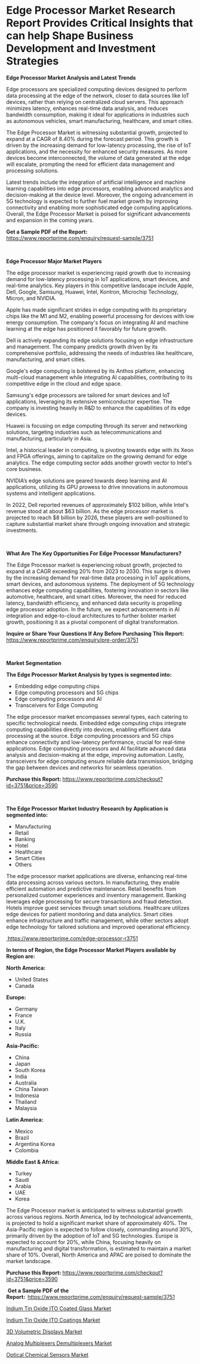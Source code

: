 <p><h1>Edge Processor Market Research Report Provides Critical Insights that can help Shape Business Development and Investment Strategies</h1></p><p><strong>Edge Processor Market Analysis and Latest Trends</strong></p>
<p><p>Edge processors are specialized computing devices designed to perform data processing at the edge of the network, closer to data sources like IoT devices, rather than relying on centralized cloud servers. This approach minimizes latency, enhances real-time data analysis, and reduces bandwidth consumption, making it ideal for applications in industries such as autonomous vehicles, smart manufacturing, healthcare, and smart cities.</p><p>The Edge Processor Market is witnessing substantial growth, projected to expand at a CAGR of 8.40% during the forecast period. This growth is driven by the increasing demand for low-latency processing, the rise of IoT applications, and the necessity for enhanced security measures. As more devices become interconnected, the volume of data generated at the edge will escalate, prompting the need for efficient data management and processing solutions.</p><p>Latest trends include the integration of artificial intelligence and machine learning capabilities into edge processors, enabling advanced analytics and decision-making at the device level. Moreover, the ongoing advancement in 5G technology is expected to further fuel market growth by improving connectivity and enabling more sophisticated edge computing applications. Overall, the Edge Processor Market is poised for significant advancements and expansion in the coming years.</p></p>
<p><strong>Get a Sample PDF of the Report:&nbsp;</strong> <a href="https://www.reportprime.com/enquiry/request-sample/3751?utm_campaign=1169&utm_medium=2&utm_source=Github&utm_content=ia&utm_term=18032025&utm_id=edge-processor">https://www.reportprime.com/enquiry/request-sample/3751</a></p>
<p>&nbsp;</p>
<p><strong>Edge Processor Major Market Players</strong></p>
<p><p>The edge processor market is experiencing rapid growth due to increasing demand for low-latency processing in IoT applications, smart devices, and real-time analytics. Key players in this competitive landscape include Apple, Dell, Google, Samsung, Huawei, Intel, Kontron, Microchip Technology, Micron, and NVIDIA.</p><p>Apple has made significant strides in edge computing with its proprietary chips like the M1 and M2, enabling powerful processing for devices with low energy consumption. The company's focus on integrating AI and machine learning at the edge has positioned it favorably for future growth.</p><p>Dell is actively expanding its edge solutions focusing on edge infrastructure and management. The company predicts growth driven by its comprehensive portfolio, addressing the needs of industries like healthcare, manufacturing, and smart cities.</p><p>Google's edge computing is bolstered by its Anthos platform, enhancing multi-cloud management while integrating AI capabilities, contributing to its competitive edge in the cloud and edge space.</p><p>Samsung's edge processors are tailored for smart devices and IoT applications, leveraging its extensive semiconductor expertise. The company is investing heavily in R&D to enhance the capabilities of its edge devices.</p><p>Huawei is focusing on edge computing through its server and networking solutions, targeting industries such as telecommunications and manufacturing, particularly in Asia.</p><p>Intel, a historical leader in computing, is pivoting towards edge with its Xeon and FPGA offerings, aiming to capitalize on the growing demand for edge analytics. The edge computing sector adds another growth vector to Intel's core business.</p><p>NVIDIA’s edge solutions are geared towards deep learning and AI applications, utilizing its GPU prowess to drive innovations in autonomous systems and intelligent applications.</p><p>In 2022, Dell reported revenues of approximately $102 billion, while Intel's revenue stood at about $63 billion. As the edge processor market is projected to reach $8 billion by 2026, these players are well-positioned to capture substantial market share through ongoing innovation and strategic investments.</p></p>
<p>&nbsp;</p>
<p><strong>What Are The Key Opportunities For Edge Processor Manufacturers?</strong></p>
<p><p>The Edge Processor market is experiencing robust growth, projected to expand at a CAGR exceeding 20% from 2023 to 2030. This surge is driven by the increasing demand for real-time data processing in IoT applications, smart devices, and autonomous systems. The deployment of 5G technology enhances edge computing capabilities, fostering innovation in sectors like automotive, healthcare, and smart cities. Moreover, the need for reduced latency, bandwidth efficiency, and enhanced data security is propelling edge processor adoption. In the future, we expect advancements in AI integration and edge-to-cloud architectures to further bolster market growth, positioning it as a pivotal component of digital transformation.</p></p>
<p><strong>Inquire or Share Your Questions If Any Before Purchasing This Report:</strong> <a href="https://www.reportprime.com/enquiry/pre-order/3751?utm_campaign=1169&utm_medium=2&utm_source=Github&utm_content=ia&utm_term=18032025&utm_id=edge-processor">https://www.reportprime.com/enquiry/pre-order/3751</a></p>
<p>&nbsp;</p>
<p><strong>Market Segmentation</strong></p>
<p><strong>The Edge Processor Market Analysis by types is segmented into:</strong></p>
<p><ul><li>Embedding edge computing chips</li><li>Edge computing processors and 5G chips</li><li>Edge computing processors and AI</li><li>Transceivers for Edge Computing</li></ul></p>
<p><p>The edge processor market encompasses several types, each catering to specific technological needs. Embedded edge computing chips integrate computing capabilities directly into devices, enabling efficient data processing at the source. Edge computing processors and 5G chips enhance connectivity and low-latency performance, crucial for real-time applications. Edge computing processors and AI facilitate advanced data analysis and decision-making at the edge, improving automation. Lastly, transceivers for edge computing ensure reliable data transmission, bridging the gap between devices and networks for seamless operation.</p></p>
<p><strong>Purchase this Report:&nbsp;</strong><a href="https://www.reportprime.com/checkout?id=3751&price=3590&utm_campaign=1169&utm_medium=2&utm_source=Github&utm_content=ia&utm_term=18032025&utm_id=edge-processor">https://www.reportprime.com/checkout?id=3751&price=3590</a></p>
<p>&nbsp;</p>
<p><strong>The Edge Processor Market Industry Research by Application is segmented into:</strong></p>
<p><ul><li>Manufacturing</li><li>Retail</li><li>Banking</li><li>Hotel</li><li>Healthcare</li><li>Smart Cities</li><li>Others</li></ul></p>
<p><p>The edge processor market applications are diverse, enhancing real-time data processing across various sectors. In manufacturing, they enable efficient automation and predictive maintenance. Retail benefits from personalized customer experiences and inventory management. Banking leverages edge processing for secure transactions and fraud detection. Hotels improve guest services through smart solutions. Healthcare utilizes edge devices for patient monitoring and data analytics. Smart cities enhance infrastructure and traffic management, while other sectors adopt edge technology for tailored solutions and improved operational efficiency.</p></p>
<p><a href="https://www.reportprime.com/edge-processor-r3751?utm_campaign=1169&utm_medium=2&utm_source=Github&utm_content=ia&utm_term=18032025&utm_id=edge-processor">&nbsp;https://www.reportprime.com/edge-processor-r3751</a></p>
<p><strong>In terms of Region, the Edge Processor Market Players available by Region are:</strong></p>
<p>
    <p> <strong> North America: </strong>
        <ul>
            <li>United States</li>
            <li>Canada</li>
        </ul>
        </p> 
    <p> <strong> Europe: </strong>
        <ul>
            <li>Germany</li>
            <li>France</li>
            <li>U.K.</li>
            <li>Italy</li>
            <li>Russia</li>
        </ul>
        </p> 
    <p> <strong> Asia-Pacific: </strong>
        <ul>
            <li>China</li>
            <li>Japan</li>
            <li>South Korea</li>
            <li>India</li>
            <li>Australia</li>
            <li>China Taiwan</li>
            <li>Indonesia</li>
            <li>Thailand</li>
            <li>Malaysia</li>
        </ul>
        </p> 
    <p> <strong> Latin America: </strong>
        <ul>
            <li>Mexico</li>
            <li>Brazil</li>
            <li>Argentina Korea</li>
            <li>Colombia</li>
        </ul>
        </p> 
    <p> <strong> Middle East & Africa: </strong>
        <ul>
            <li>Turkey</li>
            <li>Saudi</li>
            <li>Arabia</li>
            <li>UAE</li>
            <li>Korea</li>
        </ul>
    </p>
    </p>
<p><p>The Edge Processor market is anticipated to witness substantial growth across various regions. North America, led by technological advancements, is projected to hold a significant market share of approximately 40%. The Asia-Pacific region is expected to follow closely, commanding around 30%, primarily driven by the adoption of IoT and 5G technologies. Europe is expected to account for 20%, while China, focusing heavily on manufacturing and digital transformation, is estimated to maintain a market share of 10%. Overall, North America and APAC are poised to dominate the market landscape.</p></p>
<p><strong>Purchase this Report: </strong><a href="https://www.reportprime.com/checkout?id=3751&price=3590&utm_campaign=1169&utm_medium=2&utm_source=Github&utm_content=ia&utm_term=18032025&utm_id=edge-processor">https://www.reportprime.com/checkout?id=3751&price=3590</a></p>
<p>&nbsp;<strong>Get a Sample PDF of the Report:&nbsp;&nbsp;</strong><a href="https://www.reportprime.com/enquiry/request-sample/3751?utm_campaign=1169&utm_medium=2&utm_source=Github&utm_content=ia&utm_term=18032025&utm_id=edge-processor">https://www.reportprime.com/enquiry/request-sample/3751</a></p>
<p><strong></strong></p>
<p><p><a href="https://github.com/mokeleveisel/Market-Research-Report-List-1/blob/main/indium-tin-oxide-ito-coated-glass-market.md?utm_campaign=1169&utm_medium=2&utm_source=Github&utm_content=ia&utm_term=18032025&utm_id=edge-processor">Indium Tin Oxide ITO Coated Glass Market</a></p><p><a href="https://github.com/adelanwkadua/Market-Research-Report-List-1/blob/main/indium-tin-oxide-ito-coatings-market.md?utm_campaign=1169&utm_medium=2&utm_source=Github&utm_content=ia&utm_term=18032025&utm_id=edge-processor">Indium Tin Oxide ITO Coatings Market</a></p><p><a href="https://github.com/leijavaagexo/Market-Research-Report-List-1/blob/main/3d-volumetric-displays-market.md?utm_campaign=1169&utm_medium=2&utm_source=Github&utm_content=ia&utm_term=18032025&utm_id=edge-processor">3D Volumetric Displays Market</a></p><p><a href="https://github.com/abidomamen/Market-Research-Report-List-1/blob/main/analog-multiplexers-demultiplexers-market.md?utm_campaign=1169&utm_medium=2&utm_source=Github&utm_content=ia&utm_term=18032025&utm_id=edge-processor">Analog Multiplexers Demultiplexers Market</a></p><p><a href="https://github.com/baheraennika/Market-Research-Report-List-1/blob/main/optical-chemical-sensors-market.md?utm_campaign=1169&utm_medium=2&utm_source=Github&utm_content=ia&utm_term=18032025&utm_id=edge-processor">Optical Chemical Sensors Market</a></p></p>